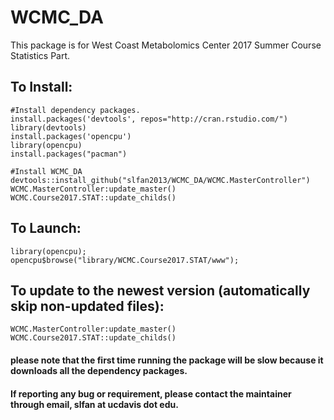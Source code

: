 # WCMC_DA
This package is for West Coast Metabolomics Center 2017 Summer Course Statistics Part.
## To Install:
```
#Install dependency packages.
install.packages('devtools', repos="http://cran.rstudio.com/")
library(devtools)
install.packages('opencpu')
library(opencpu)
install.packages("pacman")

#Install WCMC_DA
devtools::install_github("slfan2013/WCMC_DA/WCMC.MasterController")
WCMC.MasterController:update_master()
WCMC.Course2017.STAT::update_childs()
```

## To Launch:
```
library(opencpu);
opencpu$browse("library/WCMC.Course2017.STAT/www");
```

## To update to the newest version (automatically skip non-updated files): 
```
WCMC.MasterController:update_master()
WCMC.Course2017.STAT::update_childs()
```

#### please note that the first time running the package will be slow because it downloads all the dependency packages. 
#### If reporting any bug or requirement, please contact the maintainer through email, slfan at ucdavis dot edu.
